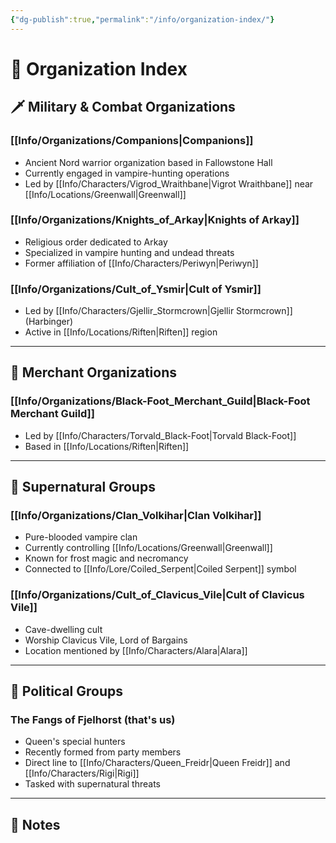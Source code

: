```yaml
---
{"dg-publish":true,"permalink":"/info/organization-index/"}
---
```


# 🏰 Organization Index

## 🗡️ Military & Combat Organizations

### [[Info/Organizations/Companions\|Companions]]
- Ancient Nord warrior organization based in Fallowstone Hall
- Currently engaged in vampire-hunting operations
- Led by [[Info/Characters/Vigrod_Wraithbane\|Vigrot Wraithbane]] near [[Info/Locations/Greenwall\|Greenwall]]

### [[Info/Organizations/Knights_of_Arkay\|Knights of Arkay]]
- Religious order dedicated to Arkay
- Specialized in vampire hunting and undead threats
- Former affiliation of [[Info/Characters/Periwyn\|Periwyn]]

### [[Info/Organizations/Cult_of_Ysmir\|Cult of Ysmir]]
- Led by [[Info/Characters/Gjellir_Stormcrown\|Gjellir Stormcrown]] (Harbinger)
- Active in [[Info/Locations/Riften\|Riften]] region

---

## 🏪 Merchant Organizations

### [[Info/Organizations/Black-Foot_Merchant_Guild\|Black-Foot Merchant Guild]]
- Led by [[Info/Characters/Torvald_Black-Foot\|Torvald Black-Foot]]
- Based in [[Info/Locations/Riften\|Riften]]

---

## 🦇 Supernatural Groups

### [[Info/Organizations/Clan_Volkihar\|Clan Volkihar]]
- Pure-blooded vampire clan
- Currently controlling [[Info/Locations/Greenwall\|Greenwall]]
- Known for frost magic and necromancy
- Connected to [[Info/Lore/Coiled_Serpent\|Coiled Serpent]] symbol

### [[Info/Organizations/Cult_of_Clavicus_Vile\|Cult of Clavicus Vile]]
- Cave-dwelling cult
- Worship Clavicus Vile, Lord of Bargains
- Location mentioned by [[Info/Characters/Alara\|Alara]]

---

## 👑 Political Groups

### The Fangs of Fjelhorst (that's us)
- Queen's special hunters
- Recently formed from party members
- Direct line to [[Info/Characters/Queen_Freidr\|Queen Freidr]] and [[Info/Characters/Rigi\|Rigi]]
- Tasked with supernatural threats

---

## 📝 Notes
